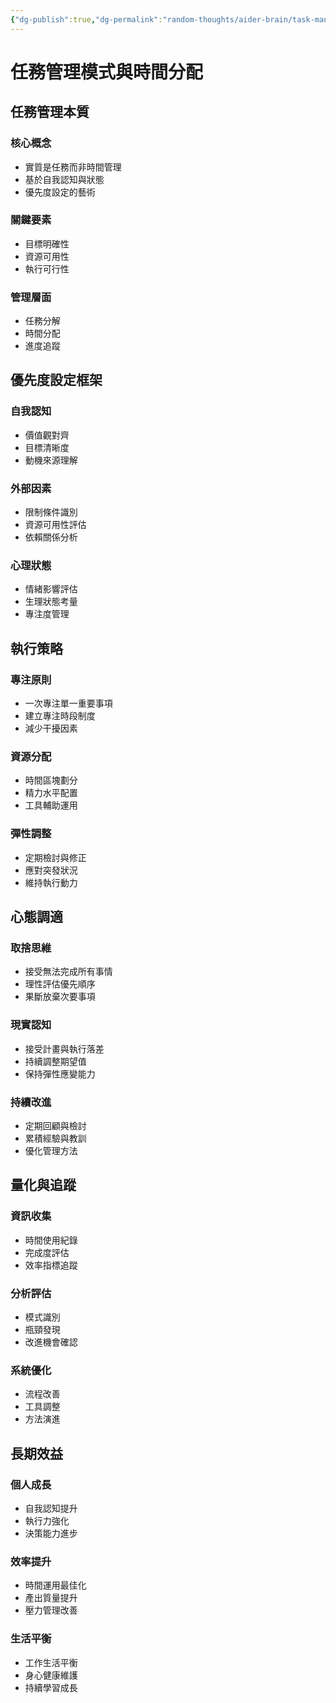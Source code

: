 ```yaml
---
{"dg-publish":true,"dg-permalink":"random-thoughts/aider-brain/task-management-patterns","permalink":"/random-thoughts/aider-brain/task-management-patterns/","title":"任務管理模式與時間分配","tags":["task-management","productivity","time-management"]}
---
```



# 任務管理模式與時間分配

## 任務管理本質

### 核心概念
- 實質是任務而非時間管理
- 基於自我認知與狀態
- 優先度設定的藝術

### 關鍵要素
- 目標明確性
- 資源可用性
- 執行可行性

### 管理層面
- 任務分解
- 時間分配
- 進度追蹤

## 優先度設定框架

### 自我認知
- 價值觀對齊
- 目標清晰度
- 動機來源理解

### 外部因素
- 限制條件識別
- 資源可用性評估
- 依賴關係分析

### 心理狀態
- 情緒影響評估
- 生理狀態考量
- 專注度管理

## 執行策略

### 專注原則
- 一次專注單一重要事項
- 建立專注時段制度
- 減少干擾因素

### 資源分配
- 時間區塊劃分
- 精力水平配置
- 工具輔助運用

### 彈性調整
- 定期檢討與修正
- 應對突發狀況
- 維持執行動力

## 心態調適

### 取捨思維
- 接受無法完成所有事情
- 理性評估優先順序
- 果斷放棄次要事項

### 現實認知
- 接受計畫與執行落差
- 持續調整期望值
- 保持彈性應變能力

### 持續改進
- 定期回顧與檢討
- 累積經驗與教訓
- 優化管理方法

## 量化與追蹤

### 資訊收集
- 時間使用紀錄
- 完成度評估
- 效率指標追蹤

### 分析評估
- 模式識別
- 瓶頸發現
- 改進機會確認

### 系統優化
- 流程改善
- 工具調整
- 方法演進

## 長期效益

### 個人成長
- 自我認知提升
- 執行力強化
- 決策能力進步

### 效率提升
- 時間運用最佳化
- 產出質量提升
- 壓力管理改善

### 生活平衡
- 工作生活平衡
- 身心健康維護
- 持續學習成長
